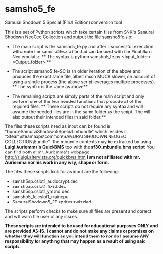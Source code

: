 # samsho5_fe
Samurai Shodown 5 Special (Final Edition) conversion tool

This is a set of Python scripts which take certain files from SNK's Samurai Shodown NeoGeo Collection and output the file samsho5fe.zip:

- The main script is the samsho5_fe.py and after a successful execution will create the samsho5fe.zip file that can be used with the Final Burn Neo emulator.
**  The syntax is python samsho5_fe.py <Input_folder> <Output_folder>.**

- The script samsho5_fe-SC is an older iteration of the above and produces the exact same file, albeit much MUCH slower, on account of using a single process (the above script leverages multiple processes).
**  The syntax is the same as above**

- The remaining scripts are simply parts of the main script and only perform one of the four needed functions that procude all of the required files.
**  These scripts do not require any syntax and will assume the needed files are in the same folder as the script. The will also output their intended files in said folder.**

The files these scripts need as input can be found in "bundleSamuraiShodown5Special.mbundle" which resides in "Steam\steamapps\common\SAMURAI SHODOWN NEOGEO COLLECTION\Bundle".
The mbundle contents may be extracted by using **Luigi Auriemma's QuickBMS** tool with the **sf30_mbundle.bms script**.
You can find both at mr. Auriemma's webpage: http://aluigi.altervista.org/quickbms.htm
**I am not affiliated with mr. Auriemma nor his work in any way, shape or form.**

The files these scripts look for as input are the following:
- samsh5sp.cslot1_audiocrypt.dec
- samsh5sp.cslot1_fixed.dec
- samsh5sp.cslot1_ymsnd.dec
- samsho5_fe.cslot1_maincpu
- SamuraiShodown5_FE.sprites.swizzled

The scripts perform checks to make sure all files are present and correct and will warn the user of any issues.

**These scripts are intended to be used for educational purposes ONLY and are provided AS-IS.**
**I cannot and do not make any claims or promises on whether they will function as you intend them to nor do I assume ANY responsibility for anything that may happen as a result of using said scripts.**
